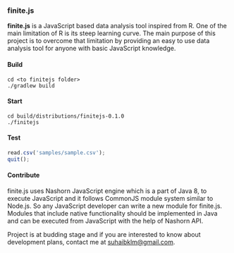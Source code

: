 
### finite.js
**finite.js** is a JavaScript based data analysis tool inspired from R. One of the 
main limitation of R is its steep learning curve. The main purpose of this project 
is to overcome that limitation by providing an easy to use data analysis tool for 
anyone with basic JavaScript knowledge.
#### Build
```
cd <to finitejs folder>
./gradlew build
```
#### Start
```
cd build/distributions/finitejs-0.1.0
./finitejs
```
#### Test
```js
read.csv('samples/sample.csv');
quit();
```
#### Contribute
finite.js uses Nashorn JavaScript engine which is a part of Java 8, to execute JavaScript 
and it follows CommonJS module system similar to Node.js. So any JavaScript developer can
write a new module for finite.js. Modules that include native functionality should be 
implemented in Java and can be executed from JavaScript with the help of Nashorn API.

Project is at budding stage and if you are interested to know about 
development plans, contact me at suhaibklm@gmail.com.
